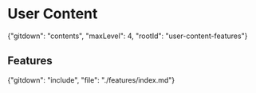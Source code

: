 # User Content

{"gitdown": "contents", "maxLevel": 4, "rootId": "user-content-features"}


## Features

{"gitdown": "include", "file": "./features/index.md"}
